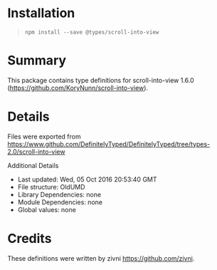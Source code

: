 # Installation
> `npm install --save @types/scroll-into-view`

# Summary
This package contains type definitions for scroll-into-view 1.6.0 (https://github.com/KoryNunn/scroll-into-view).

# Details
Files were exported from https://www.github.com/DefinitelyTyped/DefinitelyTyped/tree/types-2.0/scroll-into-view

Additional Details
 * Last updated: Wed, 05 Oct 2016 20:53:40 GMT
 * File structure: OldUMD
 * Library Dependencies: none
 * Module Dependencies: none
 * Global values: none

# Credits
These definitions were written by zivni <https://github.com/zivni>.
